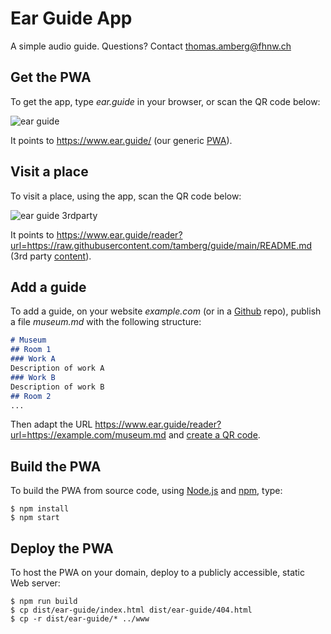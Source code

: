 # Ear Guide App
A simple audio guide. Questions? Contact thomas.amberg@fhnw.ch

## Get the PWA
To get the app, type _ear.guide_ in your browser, or scan the QR code below:

![ear guide](https://github.com/ear-guide/ear-guide-app/assets/142092/fa0e4d1d-8e81-4d6e-8973-dc4c5a2c807c)

It points to https://www.ear.guide/ (our generic [PWA](https://developer.mozilla.org/en-US/docs/Web/Progressive_web_apps)).

## Visit a place
To visit a place, using the app, scan the QR code below:

![ear guide 3rdparty](https://github.com/ear-guide/ear-guide-app/assets/142092/c22d99ac-ca2d-4cc5-b8bb-ce378abcc2e3)

It points to https://www.ear.guide/reader?url=https://raw.githubusercontent.com/tamberg/guide/main/README.md (3rd party [content](https://raw.githubusercontent.com/tamberg/guide/main/README.md)).

## Add a guide
To add a guide, on your website _example.com_ (or in a [Github](https://github.com/) repo), publish a file _museum.md_ with the following structure:

```md
# Museum
## Room 1
### Work A
Description of work A
### Work B
Description of work B
## Room 2
...
```

Then adapt the URL https://www.ear.guide/reader?url=https://example.com/museum.md and [create a QR code](https://ddg.co/?q=qr+https://www.ear.guide/reader?url=https://example.com/museum.md).

## Build the PWA
To build the PWA from source code, using [Node.js](https://nodejs.org) and [npm](https://npmjs.com), type:
```console
$ npm install
$ npm start
```

## Deploy the PWA
To host the PWA on your domain, deploy to a publicly accessible, static Web server:
```console
$ npm run build
$ cp dist/ear-guide/index.html dist/ear-guide/404.html
$ cp -r dist/ear-guide/* ../www
```
